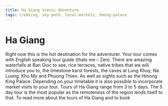 ```yaml
---
title: Ha Giang Scenic Adventure
tags: trekking, sky-path, local-markets, hmong-palace
---
```


# Ha Giang

Right now this is the hot destination for the adventurer. Your tour comes with English speaking tour guide (thats me – Zen). There are amazing waterfalls at Ban Gioc to see, rice terraces, native tribes that we will introduce you to, the limestone karst forests, the caves at Lung Khuy, Na Luong, Kho My and Phuong Thien. As well as sights such as the Hmong King Palace. Depending on your timetable it is also possible to incorporate market visits to your tour. Tours of Ha Giang range from 3 to 5 days. The 5 day tour is the most popular as the remoteness of the region lends itself to that. To read more about the tours of Ha Giang and to book <click here>